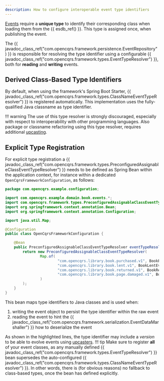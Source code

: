 ```yaml
---
description: How to configure interoperable event type identifiers
---
```


[Events](../../concepts/events/index.md) require a __unique type__ to identify their corresponding
class when loading them from the {{ esdb_ref() }}. This type is assigned once, when publishing the event.

The {{ javadoc_class_ref("com.opencqrs.framework.persistence.EventRepository") }} is responsible for
resolving the type identifier using a configurable {{ javadoc_class_ref("com.opencqrs.framework.types.EventTypeResolver") }},
both for __reading__ and __writing__ events.

## Derived Class-Based Type Identifiers

By default, when using the framework's Spring Boot Starter, {{ javadoc_class_ref("com.opencqrs.framework.types.ClassNameEventTypeResolver") }} is registered
automatically. This implementation uses the fully-qualified Java classname as type identifier.

!!! warning
    The use of this type resolver is strongly discouraged, especially with respect to
    interoperability with other programming languages. Also package or classname refactoring using
    this type resolver, requires additional [upcasting](../../concepts/upcasting/index.md).

## Explicit Type Registration

For explicit type registration a {{ javadoc_class_ref("com.opencqrs.framework.types.PreconfiguredAssignableClassEventTypeResolver") }}
needs to be defined as Spring Bean within the application context, for instance within a dedicated 
`OpenCqrsFrameworkConfiguration`, as follows:
```java hl_lines="17-20"
package com.opencqrs.example.configuration;

import com.opencqrs.example.domain.book.events.*;
import com.opencqrs.framework.types.PreconfiguredAssignableClassEventTypeResolver;
import org.springframework.context.annotation.Bean;
import org.springframework.context.annotation.Configuration;

import java.util.Map;

@Configuration
public class OpenCqrsFrameworkConfiguration {

    @Bean
    public PreconfiguredAssignableClassEventTypeResolver eventTypeResolver() {
        return new PreconfiguredAssignableClassEventTypeResolver(
                Map.of(
                        "com.opencqrs.library.book.purchased.v1", BookPurchasedEvent.class,
                        "com.opencqrs.library.book.lent.v1", BookLentEvent.class,
                        "com.opencqrs.library.book.returned.v1", BookReturnedEvent.class,
                        "com.opencqrs.library.book.page.damaged.v1", BookPageDamagedEvent.class
                )
        );
    }
}
```
This bean maps type identifiers to Java classes and is used when:

1. writing the event object to persist the type identifier within the raw event
2. reading the event to hint the {{ javadoc_class_ref("com.opencqrs.framework.serialization.EventDataMarshaller") }} how to deserialize the event

As shown in the highlighted lines, the type identifier may include a _version_ to be able
to evolve events using [upcasters](../../concepts/upcasting/index.md).
!!! tip
    Make sure to register __all__ of your event classes, as any manually defined
{{ javadoc_class_ref("com.opencqrs.framework.types.EventTypeResolver") }} bean supersedes the auto-configured {{ javadoc_class_ref("com.opencqrs.framework.types.ClassNameEventTypeResolver") }}.
    In other words, there is (for obvious reasons) no fallback to class-based types,
    once the bean has defined explicitly.
